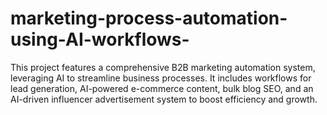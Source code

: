 # marketing-process-automation-using-AI-workflows-
This project features a comprehensive B2B marketing automation system, leveraging AI to streamline business processes. It includes workflows for lead generation, AI-powered e-commerce content, bulk blog SEO, and an AI-driven influencer advertisement system to boost efficiency and growth.
